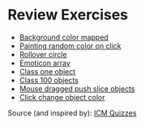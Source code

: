 # Review Exercises
- [Background color mapped](https://ellennickles.github.io/review-exercises/background-color-mapped/index.html)
- [Painting random color on click](https://ellennickles.github.io/review-exercises/painting-random-color/index.html)
- [Rollover circle](https://ellennickles.github.io/review-exercises/rollover-circle/index.html)
- [Emoticon array](https://ellennickles.github.io/review-exercises/emoticons-array/index.html)
- [Class one object]()
- [Class 100 objects]()
- [Mouse dragged push slice objects]()
- [Click change object color]()

Source (and inspired by): [ICM Quizzes](https://itpnyu.github.io/ICM-Quizzes/)

